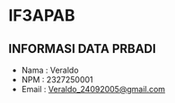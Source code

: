 # IF3APAB
## INFORMASI DATA PRBADI 
- Nama : Veraldo
- NPM : 2327250001
- Email : Veraldo_24092005@gmail.com
